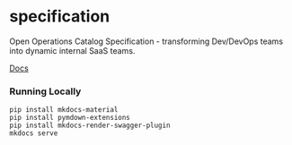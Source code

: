 # specification
Open Operations Catalog Specification - transforming Dev/DevOps teams into dynamic internal SaaS teams.

[Docs](https://ops-catalog.github.io/)


### Running Locally

```
pip install mkdocs-material 
pip install pymdown-extensions
pip install mkdocs-render-swagger-plugin
mkdocs serve
```


